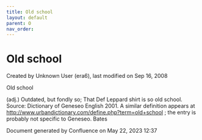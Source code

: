 ```yaml
---
title: Old school
layout: default
parent: O
nav_order:
---
```


# Old school

Created by  Unknown User (era6), last modified on Sep 16, 2008

Old school

(adj.) Outdated, but fondly so; That Def Leppard shirt is so old school. Source: Dictionary of Geneseo English 2001. A similar definition appears at http://www.urbandictionary.com/define.php?term=old+school ; the entry is probably not specific to Geneseo. Bates

Document generated by Confluence on May 22, 2023 12:37


